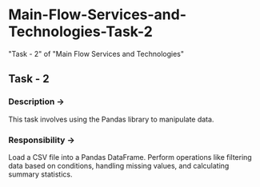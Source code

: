 # Main-Flow-Services-and-Technologies-Task-2
"Task - 2" of "Main Flow Services and Technologies"

## Task - 2
### Description ->
This task involves using the Pandas library to manipulate data.

### Responsibility ->
Load a CSV file into a Pandas DataFrame.
Perform operations like filtering data based on conditions, handling missing values, and calculating summary statistics.
